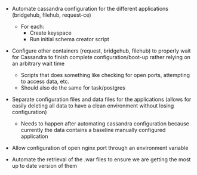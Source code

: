 * Automate cassandra configuration for the different applications (bridgehub, filehub, request-ce)
  * For each:
    * Create keyspace
    * Run initial schema creator script

* Configure other containers (request, bridgehub, filehub) to properly wait for Cassandra to finish complete configuration/boot-up rather relying on an arbitrary wait time
  * Scripts that does something like checking for open ports, attempting to access data, etc.
  * Should also do the same for task/postgres

* Separate configuration files and data files for the applications (allows for easily deleting all data to have a clean environment without losing configuration)
  * Needs to happen after automating cassandra configuration because currently the data contains a baseline manually configured application

* Allow configuration of open nginx port through an environment variable

* Automate the retrieval of the .war files to ensure we are getting the most up to date version of them